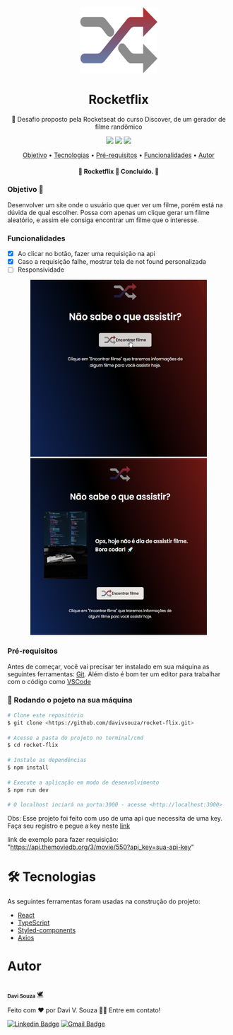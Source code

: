<p align="center">
  <a href="https://unform.dev">
    <img src="./public/assets/shuffle.svg" height="150" width="175" alt="Unform" />
  </a>
</p>
<h1 align="center">Rocketflix</h1>
<p align="center">🚀 Desafio proposto pela Rocketseat  do curso Discover, de um gerador de filme randômico </p>
<div align="center">
  <img  src="https://img.shields.io/github/issues/davivsouza/rocket-flix"/>
  <img  src="https://img.shields.io/github/forks/davivsouza/rocket-flix"/>
  <img  src="https://img.shields.io/github/stars/davivsouza/rocket-flix"/>
</div>
<p align="center">
 <a href="#objetivo">Objetivo</a> •
 <a href="#tecnologias">Tecnologias</a> • 
 <a href="#contribuicao">Pré-requisitos</a> • 
 <a href="#funcionalidades">Funcionalidades</a> • 
 <a href="#autor">Autor</a>
</p>
<h4 align="center"> 
	🚧  Rocketflix 🚀 Concluído.  🚧
</h4>


<h3 id="objetivos">Objetivo 🎯</h3>
Desenvolver um site onde o usuário que quer ver um filme, porém está na dúvida de qual escolher.
Possa com apenas um clique gerar um filme aleatório, e assim ele consiga encontrar um filme que o interesse.

<h3 id="funcionalidades">Funcionalidades</h3>

- [x] Ao clicar no botão, fazer uma requisição na api
- [x] Caso a requisição falhe, mostrar tela de not found personalizada
- [ ] Responsividade

<div align="center">
  <img  width="400px" height="400px" src="./github/rocketflix.gif"/>
  <img  width="400px"  height="400px" src="./github/not-found-screenshot.png"/>
</div>


### Pré-requisitos

Antes de começar, você vai precisar ter instalado em sua máquina as seguintes ferramentas:
[Git](https://git-scm.com). Além disto é bom ter um editor para trabalhar com o código como [VSCode](https://code.visualstudio.com/)



### 🎲 Rodando o pojeto na sua máquina

```bash
# Clone este repositório
$ git clone <https://github.com/davivsouza/rocket-flix.git>

# Acesse a pasta do projeto no terminal/cmd
$ cd rocket-flix

# Instale as dependências
$ npm install

# Execute a aplicação em modo de desenvolvimento
$ npm run dev

# O localhost inciará na porta:3000 - acesse <http://localhost:3000>
```
Obs: Esse projeto foi feito com uso de uma api que necessita de uma key. 
Faça seu registro e pegue a key neste [link](https://www.themoviedb.org/documentation/api)

link de exemplo para fazer requisição: "https://api.themoviedb.org/3/movie/550?api_key=sua-api-key"


<h1 id="tecnologias">🛠 Tecnologias</h1>

As seguintes ferramentas foram usadas na construção do projeto:


- [React](https://pt-br.reactjs.org/)
- [TypeScript](https://www.typescriptlang.org/)
- [Styled-components](https://styled-components.com/docs)
- [Axios](https://github.com/axios/axios)

<h1 id="autor">Autor</h1>

<a href="https://github.com/davivsouza/">
 <img style="border-radius: 50%;" src="https://media-exp1.licdn.com/dms/image/C4E03AQGLZpA0YGZtCg/profile-displayphoto-shrink_200_200/0/1649967368945?e=1655942400&v=beta&t=aleGZbV_ZmechChGAZW0g4iiaZsuuP0Dkd03mtoggfo" width="100px;" alt=""/>
 <br />
 <sub><b>Davi Souza</b></sub></a> <a href="https://github.com/davivsouza/" title="Davi V. Souza">🕊</a>


Feito com ❤️ por Davi V. Souza 👋🏽 Entre em contato!

[![Linkedin Badge](https://img.shields.io/badge/-Davi-blue?style=flat-square&logo=Linkedin&logoColor=white&link=https://www.linkedin.com/in/davi-vasconcelos-souza-236170234/)](https://www.linkedin.com/in/davi-vasconcelos-souza-236170234/) 
[![Gmail Badge](https://img.shields.io/badge/-davivasconcelossouza21@gmail.com-c14438?style=flat-square&logo=Gmail&logoColor=white&link=mailto:davivasconcelossouza21@gmail.com)](mailto:davivasconcelossouza21@gmail.com)
